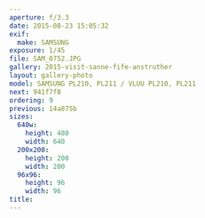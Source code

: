 ```yaml
---
aperture: f/3.3
date: 2015-08-23 15:05:32
exif:
  make: SAMSUNG
exposure: 1/45
file: SAM_0752.JPG
gallery: 2015-visit-sanne-fife-anstruther
layout: gallery-photo
model: SAMSUNG PL210, PL211 / VLUU PL210, PL211
next: 941f7f8
ordering: 9
previous: 14a875b
sizes:
  640w:
    height: 480
    width: 640
  200x200:
    height: 200
    width: 200
  96x96:
    height: 96
    width: 96
title: 
---
```

